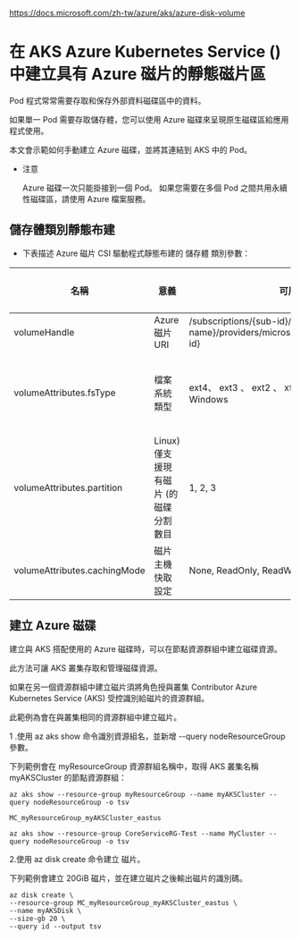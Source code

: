 https://docs.microsoft.com/zh-tw/azure/aks/azure-disk-volume

# 在 AKS Azure Kubernetes Service () 中建立具有 Azure 磁片的靜態磁片區

Pod 程式常常需要存取和保存外部資料磁碟區中的資料。 

如果單一 Pod 需要存取儲存體，您可以使用 Azure 磁碟來呈現原生磁碟區給應用程式使用。 

本文會示範如何手動建立 Azure 磁碟，並將其連結到 AKS 中的 Pod。

* 注意

  Azure 磁碟一次只能掛接到一個 Pod。 如果您需要在多個 Pod 之間共用永續性磁碟區，請使用 Azure 檔案服務。
 
 
 
## 儲存體類別靜態布建

* 下表描述 Azure 磁片 CSI 驅動程式靜態布建的 儲存體 類別參數：

| 名稱	| 意義	| 可用值	| 強制性	| 預設值 |
|  ----  | ----  |  ----  | ----  | ----  |
| volumeHandle | Azure 磁片 URI | /subscriptions/{sub-id}/resourcegroups/{group-name}/providers/microsoft.compute/disks/{disk-id} | 是 | N/A |
| volumeAttributes.fsType | 檔案系統類型 | ext4、 ext3 、 ext2 、 xfs 、 btrfs Linux、 ntfs Windows | 否 | ext4適用于 Linux， ntfs 適用于 Windows |
| volumeAttributes.partition | Linux) 僅支援現有磁片 (的磁碟分割數目 | 1, 2, 3 | 否 | 空白 (沒有分割區)- 請確定分割區格式類似 -part1 |
| volumeAttributes.cachingMode	| 磁片主機快取設定	| None, ReadOnly, ReadWrite	| 否		| 預設值 |


## 建立 Azure 磁碟

建立與 AKS 搭配使用的 Azure 磁碟時，可以在節點資源群組中建立磁碟資源。 

此方法可讓 AKS 叢集存取和管理磁碟資源。 

如果在另一個資源群組中建立磁片須將角色授與叢集 Contributor Azure Kubernetes Service (AKS) 受控識別給磁片的資源群組。 

此範例為會在與叢集相同的資源群組中建立磁片。

1 .使用 az aks show 命令識別資源組名，並新增 --query nodeResourceGroup 參數。 

  下列範例會在 myResourceGroup 資源群組名稱中，取得 AKS 叢集名稱 myAKSCluster 的節點資源群組：

```
az aks show --resource-group myResourceGroup --name myAKSCluster --query nodeResourceGroup -o tsv

MC_myResourceGroup_myAKSCluster_eastus

az aks show --resource-group CoreServiceRG-Test --name MyCluster --query nodeResourceGroup -o tsv

```



2.使用 az disk create 命令建立 磁片。
  
  下列範例會建立 20GiB 磁片，並在建立磁片之後輸出磁片的識別碼。  
  ```
  az disk create \
  --resource-group MC_myResourceGroup_myAKSCluster_eastus \
  --name myAKSDisk \
  --size-gb 20 \
  --query id --output tsv
  
  ```
  
  
